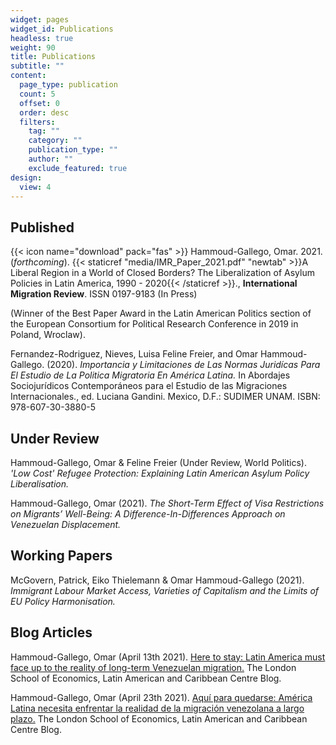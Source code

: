 ```yaml
---
widget: pages
widget_id: Publications
headless: true
weight: 90
title: Publications
subtitle: ""
content:
  page_type: publication
  count: 5
  offset: 0
  order: desc
  filters:
    tag: ""
    category: ""
    publication_type: ""
    author: ""
    exclude_featured: true
design:
  view: 4
---
```

## Published

{{< icon name="download" pack="fas" >}} Hammoud-Gallego, Omar. 2021. (*forthcoming*). {{< staticref "media/IMR_Paper_2021.pdf" "newtab" >}}A Liberal Region in a World of Closed Borders? The Liberalization of Asylum Policies in Latin America, 1990 - 2020{{< /staticref >}}., **International Migration Review**. ISSN 0197-9183 (In Press)

(Winner of the Best Paper Award in the Latin American Politics section of the European Consortium for Political Research Conference in 2019 in Poland, Wroclaw).

Fernandez-Rodriguez, Nieves, Luisa Feline Freier, and Omar Hammoud-Gallego. (2020). *Importancia y Limitaciones de Las Normas Juridícas Para El Estudio de La Politica Migratoria En América Latina.* In Abordajes Sociojurídicos Contemporáneos para el Estudio de las Migraciones
Internacionales., ed. Luciana Gandini. Mexico, D.F.: SUDIMER UNAM. ISBN: 978-607-30-3880-5

## Under Review

Hammoud-Gallego, Omar & Feline Freier (Under Review, World Politics). *'Low Cost' Refugee Protection: Explaining Latin American Asylum Policy Liberalisation.* 

Hammoud-Gallego, Omar (2021). *The Short-Term Effect of Visa Restrictions on Migrants’ Well-Being: A Difference-In-Differences Approach on Venezuelan Displacement.*

## Working Papers

McGovern, Patrick, Eiko Thielemann & Omar Hammoud-Gallego (2021). *Immigrant Labour Market Access, Varieties of Capitalism and the Limits of EU Policy Harmonisation.*

## Blog Articles

Hammoud-Gallego, Omar (April 13th 2021).  [Here to stay: Latin America must face up to the reality of long-term Venezuelan migration.](https://blogs.lse.ac.uk/latamcaribbean/2021/04/13/here-to-stay-latin-america-must-face-up-to-the-reality-of-long-term-venezuelan-migration/) The London School of Economics, Latin American and Caribbean Centre Blog.

Hammoud-Gallego, Omar (April 23th 2021).  [Aquí para quedarse: América Latina necesita enfrentar la realidad de la migración venezolana a largo plazo.](https://blogs.lse.ac.uk/latamcaribbean/2021/04/23/aqui-para-quedarse-america-latina-necesita-enfrentar-la-realidad-de-la-migracion-venezolana-a-largo-plazo/) The London School of Economics, Latin American and Caribbean Centre Blog.